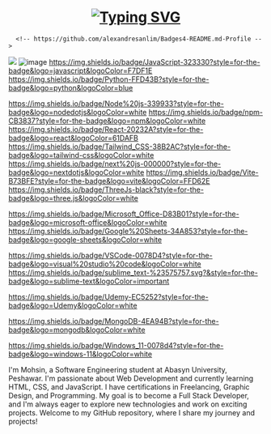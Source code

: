 <!-- Typing SVG-->
<h1 align='center'>
  <a href="https://git.io/typing-svg">
    <img src="https://readme-typing-svg.demolab.com/?lines=Software+Engineer+Mohsin&center=true&color=FFFF00&vCenter=true&width=500&height=50&size=30&pause=1000&font=Fira+Code&repeat=false&effect=neon" alt="Typing SVG">
  </a>
</h1>


<!-- Badges-->
      <!-- https://github.com/alexandresanlim/Badges4-README.md-Profile -->
<!-- FrontEnd Badges-->
<img src="{https://img.shields.io/badge/CSS3-1572B6?style=for-the-badge&logo=css3&logoColor=white
}" />
![image]({[BadgeURLHere](https://img.shields.io/badge/HTML5-E34F26?style=for-the-badge&logo=html5&logoColor=white)})
https://img.shields.io/badge/JavaScript-323330?style=for-the-badge&logo=javascript&logoColor=F7DF1E
https://img.shields.io/badge/Python-FFD43B?style=for-the-badge&logo=python&logoColor=blue
<!-- Libraries Badges-->
https://img.shields.io/badge/Node%20js-339933?style=for-the-badge&logo=nodedotjs&logoColor=white
https://img.shields.io/badge/npm-CB3837?style=for-the-badge&logo=npm&logoColor=white
https://img.shields.io/badge/React-20232A?style=for-the-badge&logo=react&logoColor=61DAFB
https://img.shields.io/badge/Tailwind_CSS-38B2AC?style=for-the-badge&logo=tailwind-css&logoColor=white
https://img.shields.io/badge/next%20js-000000?style=for-the-badge&logo=nextdotjs&logoColor=white
https://img.shields.io/badge/Vite-B73BFE?style=for-the-badge&logo=vite&logoColor=FFD62E
https://img.shields.io/badge/ThreeJs-black?style=for-the-badge&logo=three.js&logoColor=white
<!-- Office Badges-->
https://img.shields.io/badge/Microsoft_Office-D83B01?style=for-the-badge&logo=microsoft-office&logoColor=white
https://img.shields.io/badge/Google%20Sheets-34A853?style=for-the-badge&logo=google-sheets&logoColor=white
<!-- Backend Badges-->
<!-- UX/UI Badges-->
<!-- IDE's Badges-->
https://img.shields.io/badge/VSCode-0078D4?style=for-the-badge&logo=visual%20studio%20code&logoColor=white
https://img.shields.io/badge/sublime_text-%23575757.svg?&style=for-the-badge&logo=sublime-text&logoColor=important
<!-- Education Badges-->
https://img.shields.io/badge/Udemy-EC5252?style=for-the-badge&logo=Udemy&logoColor=white
<!--  DB Badges-->
https://img.shields.io/badge/MongoDB-4EA94B?style=for-the-badge&logo=mongodb&logoColor=white
<!--  OS Badges-->
https://img.shields.io/badge/Windows_11-0078d4?style=for-the-badge&logo=windows-11&logoColor=white

I'm Mohsin, a Software Engineering student at Abasyn University, Peshawar. I'm passionate about Web Development and currently learning HTML, CSS, and JavaScript. I have certifications in Freelancing, Graphic Design, and Programming. My goal is to become a Full Stack Developer, and I'm always eager to explore new technologies and work on exciting projects. Welcome to my GitHub repository, where I share my journey and projects!


